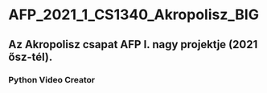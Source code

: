 # AFP_2021_1_CS1340_Akropolisz_BIG
## Az Akropolisz csapat AFP I. nagy projektje (2021 ősz-tél).
### Python Video Creator
